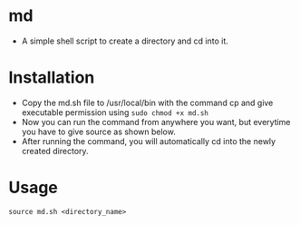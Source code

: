 # md
- A simple shell script to create a directory and cd into it. 

# Installation
- Copy the md.sh file to /usr/local/bin with the command cp and give executable permission using 
<code>sudo chmod +x md.sh</code>
- Now you can run the command from anywhere you want, but everytime you have to give source as shown below.
- After running the command, you will automatically cd into the newly created directory.

# Usage
 <code>source md.sh <directory_name> </code>
